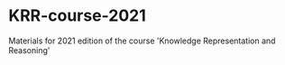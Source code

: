 # KRR-course-2021
Materials for 2021 edition of the course 'Knowledge Representation and Reasoning'
